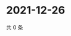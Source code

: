 # 2021-12-26

共 0 条

<!-- BEGIN WEIBO -->
<!-- 最后更新时间 Sun Dec 26 2021 16:14:07 GMT+0800 (China Standard Time) -->

<!-- END WEIBO -->
